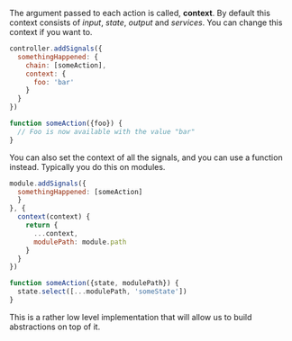 The argument passed to each action is called, **context**. By default this context consists of *input*, *state*, *output* and *services*. You can change this context if you want to.

```javascript
controller.addSignals({
  somethingHappened: {
    chain: [someAction],
    context: {
      foo: 'bar'
    }
  }
})

function someAction({foo}) {
  // Foo is now available with the value "bar"
}
```

You can also set the context of all the signals, and you can use a function instead. Typically you do this on modules.

```javascript
module.addSignals({
  somethingHappened: [someAction]
  }
}, {
  context(context) {
    return {
      ...context,
      modulePath: module.path
    }
  }
})

function someAction({state, modulePath}) {
  state.select([...modulePath, 'someState'])
}
```

This is a rather low level implementation that will allow us to build abstractions on top of it.
